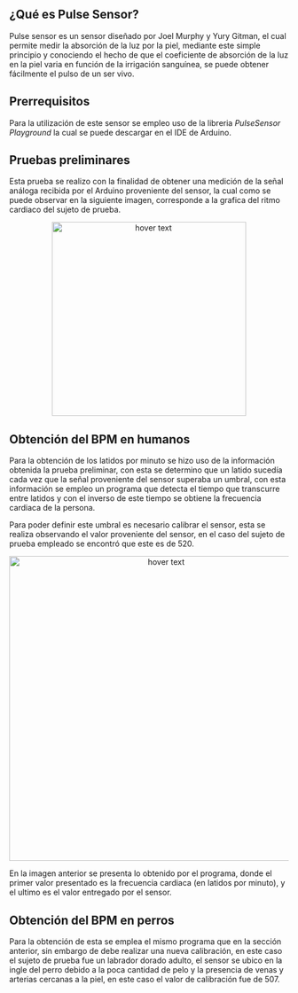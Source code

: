## ¿Qué es Pulse Sensor?

Pulse sensor es un sensor diseñado por Joel Murphy y Yury Gitman, el cual permite medir la absorción de la luz por la piel, mediante este simple principio y conociendo el hecho de que el coeficiente de absorción de la luz en la piel varia en función de la irrigación sanguínea, se puede obtener fácilmente el pulso de un ser vivo.

## Prerrequisitos

Para la utilización de este sensor se empleo uso de la libreria _PulseSensor Playground_ la cual se puede descargar en el IDE de Arduino.

## Pruebas preliminares

Esta prueba se realizo con la finalidad de obtener una medición de la señal análoga recibida por el Arduino proveniente del sensor, la cual como se puede observar en la siguiente imagen, corresponde a la grafica del ritmo cardiaco del sujeto de prueba. 

<p align="center">
  <img src="https://github.com/pavanegasg/Sistemas-Embebidos/blob/master/Manuales/Sensores/Pulse%20Sensor/PrimerPrueba.png" width="350" title="hover text">
</p>

## Obtención del BPM en humanos 

Para la obtención de los latidos por minuto se hizo uso de la información obtenida la prueba preliminar, con esta se determino que un latido sucedía cada vez que la señal proveniente del sensor superaba un umbral, con esta información se empleo un programa que detecta el tiempo que transcurre entre latidos y con el inverso de este tiempo se obtiene la frecuencia cardiaca de la persona.

Para poder definir este umbral es necesario calibrar el sensor, esta se realiza observando el valor proveniente del sensor, en el caso del sujeto de prueba empleado se encontró que este es de 520.

<p align="center">
  <img src="https://github.com/pavanegasg/Sistemas-Embebidos/blob/master/Manuales/Sensores/Pulse%20Sensor/BPM.jpeg" width="550" title="hover text">
</p>

En la imagen anterior se presenta lo obtenido por el programa, donde el primer valor presentado es la frecuencia cardiaca (en latidos por minuto), y el ultimo es el valor entregado por el sensor.

## Obtención del BPM en perros

Para la obtención de esta se emplea el mismo programa que en la sección anterior, sin embargo de debe realizar una nueva calibración, en este caso el sujeto de prueba fue un labrador dorado adulto, el sensor se ubico en la ingle del perro debido a la poca cantidad de pelo y la presencia de venas y arterias cercanas a la piel, en este caso el valor de calibración fue de 507. 
